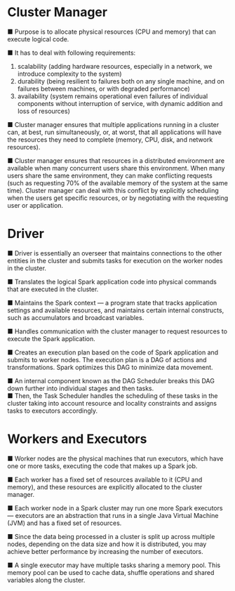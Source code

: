 
# Cluster Manager

■ Purpose is to allocate physical resources (CPU and memory) that can execute logical code.

■ It has to deal with following requirements: 
1) scalability (adding hardware resources, especially in a network, we introduce complexity to the system)
2) durability (being resilient to failures both on any single machine, and on failures between machines, or with degraded performance)
3) availability (system remains operational even failures of individual components without interruption of service, with dynamic addition and loss of resources)

■ Cluster manager ensures that multiple applications running in a cluster can, at best, run simultaneously, or, at worst, that all applications will have the resources they need to complete (memory, CPU, disk, and network resources).

■ Cluster manager ensures that resources in a distributed environment are available when many concurrent users share this environment. When many users share the same environment, they can make conflicting requests (such as requesting 70% of the available 
memory of the system at the same time). Cluster manager can deal with this conflict by explicitly scheduling when the users get specific resources, or by negotiating with the requesting user or application.

# Driver

■ Driver is essentially an overseer that maintains connections to the other entities in the cluster and submits tasks for execution on the worker nodes in the cluster.

■ Translates the logical Spark application code into physical commands that are executed in the cluster.

■ Maintains the Spark context — a program state that tracks application settings and available resources, and maintains certain internal constructs, such as accumulators and broadcast variables.

■ Handles communication with the cluster manager to request resources to execute the Spark application.

■ Creates an execution plan based on the code of Spark application and submits to worker nodes. The execution plan is a DAG of actions and transformations. Spark optimizes this DAG to minimize data movement.

■ An internal component known as the DAG Scheduler breaks this DAG down further into individual stages and then tasks.  
■ Then, the Task Scheduler handles the scheduling of these tasks in the cluster taking into account resource and locality constraints and assigns tasks to executors accordingly.


# Workers and Executors

■ Worker nodes are the physical machines that run executors, which have one or more tasks, executing the code that makes up a Spark job.

■ Each worker has a fixed set of resources available to it (CPU and memory), and these resources are explicitly allocated to the cluster manager.

■ Each worker node in a Spark cluster may run one more Spark executors — executors are an abstraction that runs in a single Java Virtual Machine (JVM) and has a fixed set of resources.

■ Since the data being processed in a cluster is split up across multiple nodes, depending on the data size and how it is distributed, you may achieve better performance by increasing the number of executors.

■ A single executor may have multiple tasks sharing a memory pool. This memory pool can be used to cache data, shuffle operations and shared variables along the cluster.